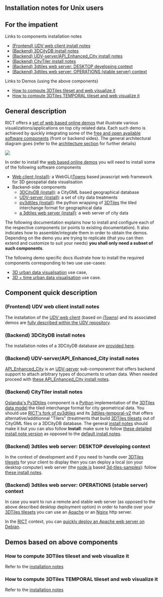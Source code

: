 ## Installation notes for Unix users

## For the impatient
Links to components installation notes
 * [(Frontend) UDV web client install notes ](#frontend-udv-web-client-install-notes)
 * [(Backend) 3DCityDB install notes](#backend-3dcitydb-install-notes)
 * [(Backend) UDV-server/API_Enhanced_City install notes](#backend-udv-serverapi_enhanced_city-install-notes)
 * [(Backend) CityTiler install notes](#backend-py3dtiles-install-notes)
 * [(Backend) 3dtiles web server: DESKTOP developing context](#backend-3dtiles-web-server-desktop-developing-context)
 * [(Backend) 3dtiles web server: OPERATIONS (stable server) context](#backend-3dtiles-web-server-operations-stable-server-context)
 
Links to Demos (using the above components)
 * [How to compute 3DTiles tileset and web visualize it](#how-to-compute-3dtiles-tileset-and-web-visualize-it)
 * [How to compute 3DTiles TEMPORAL tileset and web visualize it](#how-to-compute-3dtiles-temporal-tileset-and-web-visualize-it)
  
## General description
RICT offers a [set of web based online demos](http://rict.liris.cnrs.fr/index.html) that illustrate various visualizations/applications on top city related data. Each such demo is achieved by quickly integrating some of the [free and open available software components](Doc/Devel/Architecture#components-names) (front or backend sides). The general architectural diagram goes (refer to the [architecture section](Doc/Devel/Architecture) for further details)

![](Images/FourTierArchitectureRICT.png)

In order to install the [web based online demos](http://rict.liris.cnrs.fr/index.html) you will need to install some of the following software components
  - [Web client (install)](#client-install): a WebGL/[iTowns](http://www.itowns-project.org/) based javascript web framework for 3D geospatial data visualisation
  - Backend-side components
    - [3DCityDB (install)](#install-3dcitydb): a CityGML based geographical database
    - [UDV-server (install)](#install-udv-server): a set of city data treatments 
    - [py3dtiles (install)](#install-py3dtiles): the python wrapping of [3DTiles](https://github.com/AnalyticalGraphicsInc/3d-tiles) the tiled interchange format for geographical data 
    - [a 3dtiles web server (install)](#install-a-3dtiles-web-server): a web server of city data

The following documentation explains how to install and configure each of the respective components (or points to existing documentation). It also indicates how to assemble/integrate them in order to obtain the demos.
Depending on the demo you are trying to replicate (that you can then extend and customize to suit your needs) **you shall only need a subset of such components**.

The following demo specific docs illustrate how to install the required components corresponding to two use use-cases:
 * [3D urban data visualisation](#usecase-with-3d-data) use case,
 * [3D + time urban data visualisation](#usecase-with-3dtime-data) use case.

## Component quick description

### (Frontend) UDV web client install notes 
The installation of the [UDV web client](https://github.com/MEPP-team/UDV) (based on [iTowns](http://www.itowns-project.org/))  and its associated demos are [fully described within the UDV repository](https://github.com/MEPP-team/UDV/blob/master/install.md).

### (Backend) 3DCityDB install notes
The installation notes of a 3DCityDB database are [provided here](Install/Install3DCityDB.md).

### (Backend) UDV-server/API_Enhanced_City install notes
[API_Enhanced_City](https://github.com/MEPP-team/UDV-server/blob/master/API_Enhanced_City/INSTALL.md) is an [UDV-server](https://github.com/MEPP-team/UDV-server) sub-componennt that offers backend support to attach arbitrary types of documents to urban data. When needed proceed with [these API_Enhanced_City install notes](https://github.com/MEPP-team/UDV-server/blob/master/API_Enhanced_City/INSTALL.md).

### (Backend) CityTiler install notes
[Oslandia's Py3Dtiles](https://github.com/Oslandia/py3dtiles) component is a [Python](https://en.wikipedia.org/wiki/Python_(programming_language)) implementation of the [3DTiles data model](https://github.com/AnalyticalGraphicsInc/3d-tiles) the tiled interchange format for city geometrical data. You should use [RICT's fork of py3dtiles](https://github.com/MEPP-team/py3dtiles) and its [3dtiles-temporal-v2](https://github.com/MEPP-team/py3dtiles/blob/3dtiles-temporal-v2) that offers alternative/additionnal "Tilers" (treatments that build [3DTiles tilesets](https://github.com/AnalyticalGraphicsInc/3d-tiles) out of CityGML files or a 3DCityDB database.
The general [install notes](https://github.com/MEPP-team/py3dtiles/blob/3dtiles-temporal-v2/README.rst) should make it but you can also follow 
**Install**: make sure to follow [these detailed install note version](https://github.com/MEPP-team/py3dtiles/blob/Tiler/Tilers/CityTiler/Install.md) as opposed to the [default install notes](https://github.com/MEPP-team/py3dtiles/blob/3dtiles-temporal-v2/README.rst).
      
### (Backend) 3dtiles web server: DESKTOP developing context
In the context of development and if you need to handle over [3DTiles tilesets](https://github.com/AnalyticalGraphicsInc/3d-tiles) for your client to display then you can deploy a local (on your desktop computer) web server (the [node.js](https://nodejs.org/en/) based [3d-tiles-samples](https://github.com/AnalyticalGraphicsInc/3d-tiles-samples)): follow [these install notes](Install/Install3dTilesNodeBasedWebServer.md).

### (Backend) 3dtiles web server: OPERATIONS (stable server) context
In case you want to run a remote and stable web server (as opposed to the above described desktop deployment option) in order to handle over your [3DTiles tilesets](https://github.com/AnalyticalGraphicsInc/3d-tiles) you can use an [Apache](https://en.wikipedia.org/wiki/Apache_HTTP_Server) or an [Nginx](https://nginx.org/en/) http server.

In the [RICT](..) context, you can [quickly deploy an Apache web server on Debian](InstallDebianApacheServer.md).

## Demos based on above components

### How to compute 3DTiles tileset and web visualize it
Refer to the [installation notes](Install/InstallDemo3dTilesLyonViewer.md)

### How to compute 3DTiles TEMPORAL tileset and web visualize it
Refer to the [installation notes](Install/InstallDemo3dTilesTemporalLyonViewer.md) 
